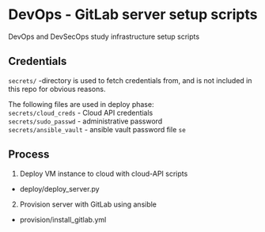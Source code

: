 # DevOps - GitLab server setup scripts
DevOps and DevSecOps study infrastructure setup scripts

## Credentials
`secrets/` -directory is used to fetch credentials from, and is not included in this repo for obvious reasons. 

The following files are used in deploy phase:  
`secrets/cloud_creds` - Cloud API credentials  
`secrets/sudo_passwd` - administrative password  
`secrets/ansible_vault` - ansible vault password file
`se`

## Process
1. Deploy VM instance to cloud with cloud-API scripts
- deploy/deploy_server.py

2. Provision server with GitLab using ansible
- provision/install_gitlab.yml
